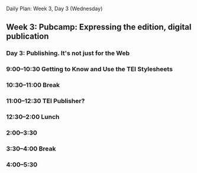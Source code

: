  Daily Plan: Week 3, Day 3 (Wednesday)

## Week 3: Pubcamp: Expressing the edition, digital publication

### Day 3: Publishing. It's not just for the Web

### 9:00–10:30 Getting to Know and Use the TEI Stylesheets

### 10:30–11:00 Break

### 11:00–12:30 TEI Publisher?

### 12:30–2:00 Lunch

### 2:00–3:30

### 3:30–4:00 Break

### 4:00–5:30
